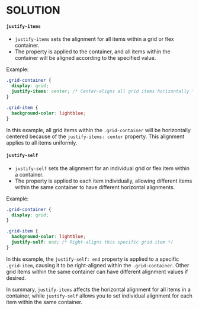 # SOLUTION

#### `justify-items`

- `justify-items` sets the alignment for all items within a grid or flex container.
- The property is applied to the container, and all items within the container will be aligned according to the specified value.

Example:

```css
.grid-container {
  display: grid;
  justify-items: center; /* Center-aligns all grid items horizontally */
}

.grid-item {
  background-color: lightblue;
}
```

In this example, all grid items within the `.grid-container` will be horizontally centered because of the `justify-items: center` property. This alignment applies to all items uniformly.

#### `justify-self`

- `justify-self` sets the alignment for an individual grid or flex item within a container.
- The property is applied to each item individually, allowing different items within the same container to have different horizontal alignments.

Example:

```css
.grid-container {
  display: grid;
}

.grid-item {
  background-color: lightblue;
  justify-self: end; /* Right-aligns this specific grid item */
}
```

In this example, the `justify-self: end` property is applied to a specific `.grid-item`, causing it to be right-aligned within the `.grid-container`. Other grid items within the same container can have different alignment values if desired.

In summary, `justify-items` affects the horizontal alignment for all items in a container, while `justify-self` allows you to set individual alignment for each item within the same container.
